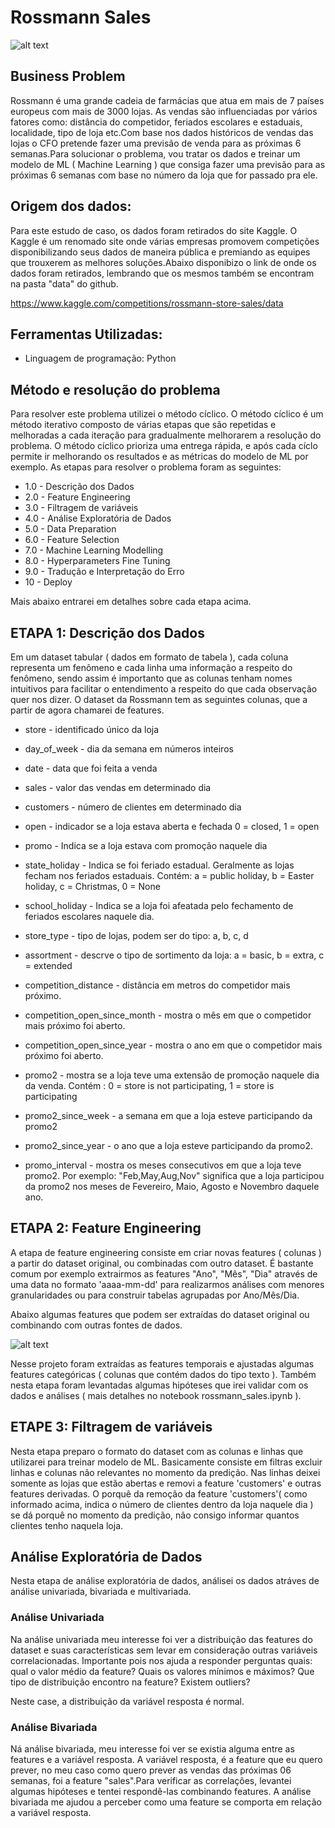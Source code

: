 # Rossmann Sales
![alt text]( https://github.com/OscarFantozzi/rossmann_sales/blob/main/img/rossmann.jpg)

## Business Problem
Rossmann é uma grande cadeia de farmácias que atua em mais de 7 países europeus com mais de 3000 lojas. As vendas são influenciadas por vários fatores como: distância do competidor, feriados escolares e estaduais, localidade, tipo de loja etc.Com base nos dados históricos de vendas das lojas o CFO pretende fazer uma previsão de venda para as próximas 6 semanas.Para solucionar o problema, vou tratar os dados e treinar um modelo de ML ( Machine Learning ) que consiga fazer uma previsão para as próximas 6 semanas com base no número da loja que for passado pra ele.

## Origem dos dados:
Para este estudo de caso, os dados foram retirados do site Kaggle. O Kaggle é um renomado site onde várias empresas promovem competições disponibilizando seus dados de maneira pública e premiando as equipes que trouxerem as melhores soluções.Abaixo disponibizo o link de onde os dados foram retirados, lembrando que os mesmos também se encontram na pasta "data" do github.

https://www.kaggle.com/competitions/rossmann-store-sales/data

## Ferramentas Utilizadas:
* Linguagem de programação: Python

## Método e resolução do problema
Para resolver este problema utilizei o método cíclico. O método cíclico 
é um método iterativo composto de várias etapas que são repetidas e melhoradas a cada iteração para gradualmente melhorarem a resolução do problema. O método cíclico prioriza uma entrega rápida, e após cada cíclo permite ir melhorando os resultados e as métricas do modelo de ML por exemplo.
As etapas para resolver o problema foram as seguintes:
* 1.0 - Descrição dos Dados
* 2.0 - Feature Engineering
* 3.0 - Filtragem de variáveis
* 4.0 - Análise Exploratória de Dados
* 5.0 - Data Preparation
* 6.0 - Feature Selection
* 7.0 - Machine Learning Modelling
* 8.0 - Hyperparameters Fine Tuning
* 9.0 - Tradução e Interpretação do Erro
* 10  - Deploy

Mais abaixo entrarei em detalhes sobre cada etapa acima.

## ETAPA 1: Descrição dos Dados
Em um dataset tabular ( dados em formato de tabela ), cada coluna representa um fenômeno e cada linha uma informação a respeito do fenômeno, sendo assim é importanto que as colunas tenham nomes intuitivos para facilitar o entendimento a respeito do que cada observação quer nos dizer. O dataset da Rossmann tem as seguintes colunas, que a partir de agora chamarei de features.

* store - identificado único da loja
  
* day_of_week - dia da semana em números inteiros

* date - data que foi feita a venda

* sales - valor das vendas em determinado dia

* customers - número de clientes em determinado dia

* open - indicador se a loja estava aberta e fechada 0 = closed, 1 = open

* promo - Indica se a loja estava com promoção naquele dia

* state_holiday - Indica se foi feriado estadual. Geralmente as lojas fecham nos feriados estaduais. Contém: a = public holiday, b = Easter holiday, c = Christmas, 0 = None

* school_holiday - Indica se a loja foi afeatada pelo fechamento de feriados escolares naquele dia.

* store_type - tipo de lojas, podem ser do tipo: a, b, c, d

* assortment - descrve o tipo de sortimento da loja: a = basic, b = extra, c = extended

* competition_distance - distância em metros do competidor mais próximo.

* competition_open_since_month - mostra o mês em que o competidor mais próximo foi aberto.

* competition_open_since_year - mostra o ano em que o competidor mais próximo foi aberto.

* promo2 - mostra se a loja teve uma extensão de promoção naquele dia da venda. Contém :  0 = store is not participating, 1 = store is participating

* promo2_since_week - a semana em que a loja esteve participando da promo2

* promo2_since_year - o ano que a loja esteve participando da promo2.

* promo_interval - mostra os meses consecutivos em que a loja teve promo2. Por exemplo: "Feb,May,Aug,Nov" significa que a loja participou da promo2 nos meses de Fevereiro, Maio, Agosto e Novembro daquele ano.


## ETAPA 2: Feature Engineering

A etapa de feature engineering consiste em criar novas features ( colunas ) a partir do dataset original, ou combinadas com outro dataset. É bastante comum por exemplo extrairmos as features "Ano", "Mês", "Dia" através de uma data no formato 'aaaa-mm-dd' para realizarmos análises com menores granularidades ou para construir tabelas agrupadas por Ano/Mês/Dia.

Abaixo algumas features que podem ser extraídas do dataset original ou combinando com outras fontes de dados.

![alt text]( https://github.com/OscarFantozzi/rossmann_sales/blob/main/img/img_hypothesis.jpg)

Nesse projeto foram extraídas as features temporais e ajustadas algumas features categóricas ( colunas que contém dados do tipo texto ). Também nesta etapa foram levantadas algumas hipóteses que irei validar com os dados e análises ( mais detalhes no notebook rossmann_sales.ipynb ).

## ETAPE 3: Filtragem de variáveis

Nesta etapa preparo o formato do dataset com as colunas e linhas que utilizarei para treinar modelo de ML. Basicamente consiste em filtras excluir linhas e colunas não relevantes no momento da predição. 
Nas linhas deixei somente as lojas que estão abertas e removi a feature 'customers' e outras features derivadas. O porquê da remoção da feature 'customers'( como informado acima, indica o número de clientes dentro da loja naquele dia ) se dá porquê no momento da predição, não consigo informar quantos clientes tenho naquela loja. 

## Análise Exploratória de Dados

Nesta etapa de análise exploratória de dados, análisei os dados atráves de análise univariada, bivariada e multivariada.

### Análise Univariada

Na análise univariada meu interesse foi ver a distribuição das features do dataset e suas características sem levar em consideração outras variáveis correlacionadas. Importante pois nos ajuda a responder perguntas quais: qual o valor médio da feature? Quais os valores mínimos e máximos? Que tipo de distribuição encontro na feature? Existem outliers?

Neste case, a distribuição da variável resposta é normal.

### Análise Bivariada

Ná análise bivariada, meu interesse foi ver se existia alguma entre as features e a variável resposta. A variável resposta, é a feature que eu quero prever, no meu caso como quero prever as vendas das próximas 06 semanas, foi a feature "sales".Para verificar as correlações, levantei algumas hipóteses e tentei respondê-las combinando features. A análise bivariada me ajudou a perceber como uma feature se comporta em relação a variável resposta. 

### 
